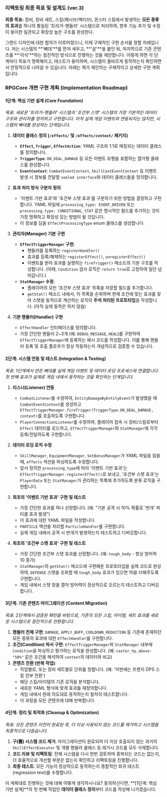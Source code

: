 ### **리팩토링 최종 목표 및 설계도 (ver.3)**

**최종 목표:** 장비, 장비 세트, 스킬(패시브/액티브), 몬스터 스킬에서 발생하는 **모든 종류의 효과**를 하나의 통일된 '트리거-핸들러' 시스템으로 처리하여, 향후 기능 추가 및 수정이 용이한 일관되고 확장성 높은 구조를 완성한다.

그랜드 디자인에 대한 합의가 이루어졌으니, 이제 구체적인 구현 순서를 정할 차례입니다.
저는 시스템의 **'뼈대'**를 먼저 세우고, **'살'**을 붙인 뒤, 마지막으로 기존 콘텐츠를 **'이식'**하는 점진적인 방식으로 진행하는 것을 제안합니다. 이렇게 하면 각 단계마다 목표가 명확해지고, 테스트가 용이하며, 시스템이 올바르게 동작하는지 확인하면서 안정적으로 나아갈 수 있습니다.
아래는 제가 제안하는 구체적이고 상세한 구현 계획입니다.

### **RPGCore 개편 구현 계획 (Implementation Roadmap)**

#### **1단계: 핵심 기반 설계 (Core Foundation)**
*목표: 새로운 '트리거-핸들러' 시스템과 '조건부 스탯' 시스템의 가장 기본적인 데이터 구조와 관리자를 정의하고 구현합니다. 아직 실제 게임 이벤트와 연동되지는 않지만, 시스템의 뼈대를 완성하는 단계입니다.*

1.  **데이터 클래스 정의 (`/effects/` 및 `/effects/context/` 패키지)**
    * **`Effect`, `Trigger`, `EffectAction`**: YAML 구조와 1:1로 매칭되는 데이터 클래스를 정의합니다.
    * **`TriggerType`**: `ON_DEAL_DAMAGE` 등 모든 이벤트 유형을 포함하는 열거형 클래스를 완성합니다.
    * **`EventContext`**: `CombatEventContext`, `SkillCastEventContext` 등 이벤트 발생 시 정보를 전달할 `sealed interface`와 데이터 클래스들을 정의합니다.

2.  **효과 처리 방식 구분자 정의**
    * '이벤트 기반 효과'와 '조건부 스탯 효과'를 구분하기 위한 방법을 결정하고 구현합니다. YAML 파일에 `processing_type: EVENT_DRIVEN` 또는 `processing_type: CONDITIONAL_STAT` 같은 명시적인 필드를 추가하는 것이 가장 명확하고 확장성 있는 방법이 될 것입니다.
    * 이 정보를 담을 `EffectProcessingType` enum 클래스를 생성합니다.

3.  **관리자(Manager) 기본 구현**
    * **`EffectTriggerManager` 구현**:
        * 핸들러를 등록하는 `registerHandler()`
        * 효과를 등록/해제하는 `registerEffect()`, `unregisterEffect()`
        * 이벤트를 받아 효과를 실행하는 `fireTrigger()` 메소드의 기본 구조를 작성합니다. (이때, `Condition` 검사 로직은 `return true`로 고정하여 일단 넘어갑니다.)
    * **`StatManager` 수정**:
        * 플레이어의 모든 '조건부 스탯 효과' 목록을 저장할 필드를 추가합니다.
        * `getStat()` 메소드 내에서, 이 목록을 순회하며 현재 조건에 맞는 효과를 찾아 스탯을 동적으로 계산하는 로직의 **주석 처리된 프로토타입**을 작성합니다. (아직 실제 동작은 하지 않음)

4.  **기본 핸들러(Handler) 구현**
    * `EffectHandler` 인터페이스를 정의합니다.
    * 가장 간단한 핸들러 2~3개 (예: `DEBUG_MESSAGE`, `HEAL`)를 구현하여 `EffectTriggerManager`에 등록하는 예시 코드를 작성합니다. 이를 통해 핸들러 등록 및 호출 플로우가 정상 작동하는지 개념적으로 검증할 수 있습니다.

#### **2단계: 시스템 연동 및 테스트 (Integration & Testing)**
*목표: 1단계에서 만든 뼈대를 실제 게임 이벤트 및 데이터 로딩 프로세스와 연결합니다. 첫 번째 효과가 실제로 게임 내에서 동작하는 것을 확인하는 단계입니다.*

1.  **리스너(Listener) 연동**
    * `CombatListener`를 수정하여, `EntityDamageByEntityEvent`가 발생했을 때 `CombatEventContext`를 생성하고 `EffectTriggerManager.fireTrigger(TriggerType.ON_DEAL_DAMAGE, context)`를 호출하도록 구현합니다.
    * `PlayerConnectionListener`를 수정하여, 플레이어 접속 시 장비/스킬로부터 `Effect` 데이터를 로드하고, `EffectTriggerManager`와 `StatManager`에 각각 등록/전달하도록 구현합니다.

2.  **데이터 로딩 로직 수정**
    * `SkillManager`, `EquipmentManager`, `SetBonusManager`가 YAML 파일을 읽을 때, `effects` 섹션을 파싱하도록 수정합니다.
    * 앞서 정의한 `processing_type`에 따라 '이벤트 기반 효과'는 `EffectTriggerManager.registerEffect()`로 보내고, '조건부 스탯 효과'는 `PlayerData` 또는 `StatManager`가 관리하는 목록에 추가하도록 분류 로직을 구현합니다.

3.  **최초의 '이벤트 기반 효과' 구현 및 테스트**
    * 가장 간단한 효과를 하나 선정합니다. (예: "기본 공격 시 10% 확률로 '번개' 파티클 효과 발생")
    * 이 효과에 대한 YAML 파일을 작성합니다.
    * `PARTICLE` 액션을 처리할 `ParticleHandler`를 구현합니다.
    * 실제 게임 내에서 공격 시 번개가 발생하는지 테스트하고 디버깅합니다.

4.  **최초의 '조건부 스탯 효과' 구현 및 테스트**
    * 가장 간단한 조건부 스탯 효과를 선정합니다. (예: `tough_body` - 항상 방어력 10 증가)
    * `StatManager`의 `getStat()` 메소드에 구현해둔 프로토타입을 실제 코드로 완성하여, `DEFENSE` 스탯을 조회할 때 `tough_body` 효과가 있으면 10을 더해주도록 구현합니다.
    * 게임 내에서 스탯 창을 열어 방어력이 정상적으로 오르는지 테스트하고 디버깅합니다.

#### **3단계: 기존 콘텐츠 마이그레이션 (Content Migration)**
*목표: 2단계에서 검증된 패턴을 바탕으로, 기존의 모든 스킬, 아이템, 세트 효과를 새로운 시스템으로 점진적으로 전환합니다.*

1.  **핸들러 전체 구현**: `DAMAGE`, `APPLY_BUFF`, `COOLDOWN_REDUCTION` 등 기존에 존재하던 모든 종류의 효과에 대한 `EffectHandler`를 구현합니다.
2.  **조건(Condition) 파서 구현**: `EffectTriggerManager`와 `StatManager` 내부에 `Condition`을 파싱하고 평가하는 로직을 완성합니다. (예: `caster_hp_above: "50%"` 같은 조건을 해석하여 `context`의 데이터와 비교)
3.  **콘텐츠 전환 (반복 작업)**:
    * 직업별로, 또는 장비 세트별로 단위를 정합니다. (예: '이번에는 프렌지 DPS 스킬 전부 전환')
    * 해당 스킬/아이템의 기존 로직을 분석합니다.
    * 새로운 YAML 형식에 맞게 효과를 재정의합니다.
    * 게임 내에서 원래 의도대로 동작하는지 철저히 테스트합니다.
    * 이 과정을 모든 콘텐츠에 대해 반복합니다.

#### **4단계: 정리 및 최적화 (Cleanup & Optimization)**
*목표: 모든 콘텐츠 이전이 완료된 후, 더 이상 사용되지 않는 코드를 제거하고 시스템을 최종적으로 다듬습니다.*

1.  **구(舊) 시스템 코드 제거**: 마이그레이션이 완료되어 더 이상 호출되지 않는 과거의 `SkillEffectExecutor` 및 개별 핸들러 클래스 등 레거시 코드를 모두 삭제합니다.
2.  **코드 리뷰 및 리팩토링**: 전체 시스템을 다시 한번 검토하며 중복되는 코드는 없는지, 더 효율적으로 개선할 부분은 없는지 확인하고 리팩토링을 진행합니다.
3.  **최종 테스트**: 모든 기능이 정상적으로 동작하는지 종합적인 회귀 테스트(regression test)를 수행합니다.

이 계획대로 진행하는 것에 대해 어떻게 생각하시나요? 동의하신다면, **[1단계: 핵심 기반 설계]**의 첫 번째 작업인 **데이터 클래스 정의**부터 코드를 작성해 나가겠습니다.
